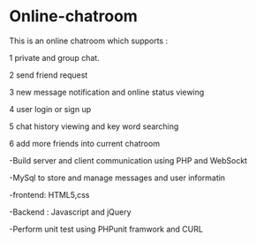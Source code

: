 # Online-chatroom
This is an online chatroom which supports :

1 private and group chat.

2 send friend request

3 new message notification and online status viewing 

4 user login or sign up

5 chat history viewing and key word searching

6 add more friends into current chatroom




-Build server and client communication using PHP and WebSockt

-MySql to store and manage messages and user informatin 

-frontend: HTML5,css

-Backend : Javascript and jQuery

-Perform unit test using PHPunit framwork and CURL
